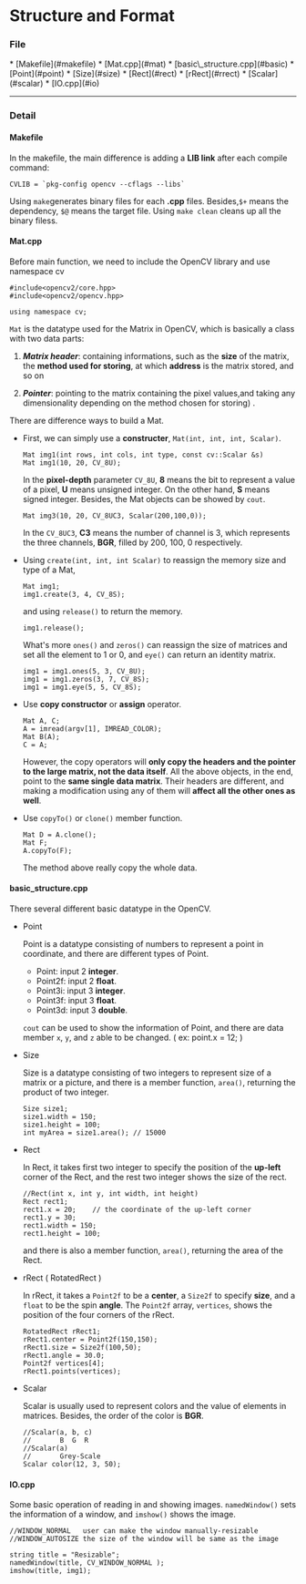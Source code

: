 <h1>Structure and Format</h1>

<h3>File</h3>
* [Makefile](#makefile)
* [Mat.cpp](#mat)
* [basic\_structure.cpp](#basic)
    * [Point](#point)
    * [Size](#size)
    * [Rect](#rect)
    * [rRect](#rrect)
    * [Scalar](#scalar)
* [IO.cpp](#io)


* * *

<h3>Detail</h3>

<h4 id = "makefile">Makefile</h4>

In the makefile, the main difference is adding a **LIB link** after each compile command: 

    CVLIB = `pkg-config opencv --cflags --libs`

Using `make`generates binary files for each **.cpp** files. 
Besides,`$+` means the dependency, `$@` means the target file. 
Using `make clean` cleans up all the binary filess. 

<h4 id = "mat">Mat.cpp</h4>

Before main function, we need to include the OpenCV library and use namespace cv

    #include<opencv2/core.hpp>
    #include<opencv2/opencv.hpp>

    using namespace cv;

`Mat` is the datatype used for the Matrix in OpenCV, which is basically a class with two data parts: 

1. ***Matrix header***: containing informations,  such as the **size** of the matrix, 
the **method used for storing**, at which **address** is the matrix stored, and so on

2. ***Pointer***: pointing to the matrix containing the pixel values,and taking any dimensionality depending on the method chosen for storing) .

There are difference ways to build a Mat.

*   First, we can simply use a **constructer**, `Mat(int, int, int, Scalar)`.

        Mat img1(int rows, int cols, int type, const cv::Scalar &s)
        Mat img1(10, 20, CV_8U);

    In the **pixel-depth** parameter `CV_8U`, **8** means the bit to represent a value of a pixel, 
**U** means unsigned integer. On the other hand, **S** means signed integer.
Besides, the Mat objects can be showed by `cout`.

        Mat img3(10, 20, CV_8UC3, Scalar(200,100,0));
    
    In the `CV_8UC3`, **C3** means the number of channel is 3, which represents the three channels, **BGR**, filled by 200, 100, 0 respectively. 

*   Using `create(int, int, int Scalar)` to reassign the memory size and type of a Mat,

        Mat img1;
        img1.create(3, 4, CV_8S);

    and using `release()` to return the memory.
        
        img1.release();

    What's more `ones()` and `zeros()` can reassign the size of matrices and set all the element to 1 or 0,
    and `eye()` can return an identity matrix.

        img1 = img1.ones(5, 3, CV_8U);
        img1 = img1.zeros(3, 7, CV_8S);
        img1 = img1.eye(5, 5, CV_8S);
    
*   Use **copy constructor** or **assign** operator.

        Mat A, C;
        A = imread(argv[1], IMREAD_COLOR); 
        Mat B(A);
        C = A;  

    However, the copy operators will **only copy the headers and the pointer to the large matrix, not the data itself**. 
    All the above objects, in the end, point to the **same single data matrix**. 
    Their headers are different, and making a modification using any of them will **affect all the other ones as well**.
    
*   Use `copyTo()` or `clone()` member function.

        Mat D = A.clone(); 
        Mat F;
        A.copyTo(F);

    The method above really copy the whole data.

<h4 id = "basic">basic_structure.cpp</h4>

There several different basic datatype in the OpenCV.

*   <p id = "point" >Point</p>

    Point is a datatype consisting of numbers to represent a point in coordinate, and there are different types of Point.

    * Point: input 2 **integer**.
    * Point2f: input 2 **float**.
    * Point3i: input 3 **integer**.
    * Point3f: input 3 **float**.
    * Point3d: input 3 **double**.

    `cout` can be used to show the information of Point, and there are data member `x`, `y`, and `z` able to be changed. ( ex: point.x = 12; )

*   <p id = "size" >Size</p>

    Size is a datatype consisting of two integers to represent size of a matrix or a picture, and there is a member function, `area()`, returning the product of two integer.

        Size size1;
        size1.width = 150;
        size1.height = 100;
        int myArea = size1.area(); // 15000
    
*   <p id = "rect" >Rect</p>

    In Rect, it takes first two integer to specify the position of the **up-left** corner of the Rect,
    and the rest two integer shows the size of the rect.
    
        //Rect(int x, int y, int width, int height)
        Rect rect1;
        rect1.x = 20;    // the coordinate of the up-left corner
        rect1.y = 30;
        rect1.width = 150;
        rect1.height = 100;

    and there is also a member function, `area()`, returning the area of the Rect.

*   <p id = "rrect" >rRect ( RotatedRect )</p>

    In rRect, it takes a `Point2f` to be a **center**, a `Size2f` to specify **size**, and a `float` to be the spin **angle**.
    The `Point2f` array, `vertices`,  shows the position of the four corners of the rRect.

        RotatedRect rRect1; 
        rRect1.center = Point2f(150,150);
        rRect1.size = Size2f(100,50);
        rRect1.angle = 30.0;
        Point2f vertices[4];
        rRect1.points(vertices);

*   <p id = "scalar" >Scalar</p>

    Scalar is usually used to represent colors and the value of elements in matrices.
    Besides, the order of the color is **BGR**.
    
        //Scalar(a, b, c)
        //       B  G  R
        //Scalar(a)
        //       Grey-Scale
        Scalar color(12, 3, 50);

<h4 id = "io">IO.cpp</h4>

Some basic operation of reading in and showing images. `namedWindow()` sets the information of a window, and `imshow()` shows the image.

    //WINDOW_NORMAL   user can make the window manually-resizable
    //WINDOW_AUTOSIZE the size of the window will be same as the image

    string title = "Resizable";
    namedWindow(title, CV_WINDOW_NORMAL );
    imshow(title, img1);
